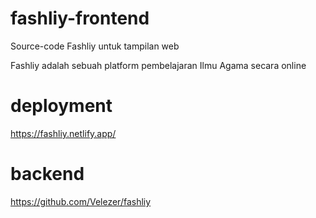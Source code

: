 # fashliy-frontend

Source-code Fashliy untuk tampilan web  
  
Fashliy adalah sebuah platform pembelajaran Ilmu Agama secara online

# deployment
https://fashliy.netlify.app/

# backend
https://github.com/Velezer/fashliy
